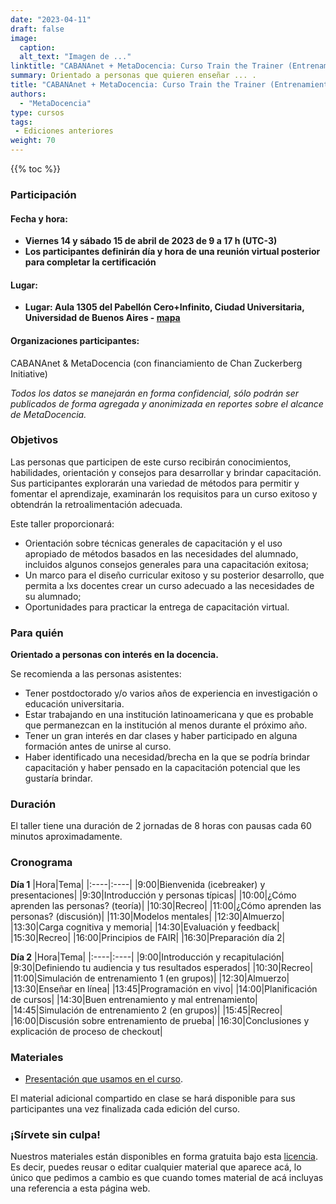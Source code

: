 ```yaml
---
date: "2023-04-11"
draft: false
image:
  caption: 
  alt_text: "Imagen de ..."
linktitle: "CABANAnet + MetaDocencia: Curso Train the Trainer (Entrenamiento de Instructores)"
summary: Orientado a personas que quieren enseñar ... .
title: "CABANAnet + MetaDocencia: Curso Train the Trainer (Entrenamiento de Instructores)"
authors: 
  - "MetaDocencia"
type: cursos
tags:
 - Ediciones anteriores
weight: 70
---
```



{{% toc %}}


### Participación 
#### Fecha y hora:
- **Viernes 14 y sábado 15 de abril de 2023 de 9 a 17 h (UTC-3)**
- **Los participantes definirán día y hora de una reunión virtual posterior para completar la certificación**
#### Lugar:
- **Lugar: Aula 1305 del Pabellón Cero+Infinito, Ciudad Universitaria, Universidad de Buenos Aires - [mapa](https://goo.gl/maps/HrSCBufRz1QRQviN9)**
#### Organizaciones participantes:
CABANAnet & MetaDocencia (con financiamiento de Chan Zuckerberg Initiative)

*Todos los datos se manejarán en forma confidencial, sólo podrán ser publicados de forma agregada y anonimizada en reportes sobre el alcance de MetaDocencia.*

### Objetivos 
Las personas que participen de este curso recibirán conocimientos, habilidades, orientación y consejos para desarrollar y brindar capacitación. Sus participantes explorarán una variedad de métodos para permitir y fomentar el aprendizaje, examinarán los requisitos para un curso exitoso y obtendrán la retroalimentación adecuada.

Este taller proporcionará:

- Orientación sobre técnicas generales de capacitación y el uso apropiado de métodos basados ​​en las necesidades del alumnado, incluidos algunos consejos generales para una capacitación exitosa;
- Un marco para el diseño curricular exitoso y su posterior desarrollo, que permita a lxs docentes crear un curso adecuado a las necesidades de su alumnado;
- Oportunidades para practicar la entrega de capacitación virtual.
  
### Para quién 
**Orientado a personas con interés en la docencia.** 

Se recomienda a las personas asistentes:

- Tener postdoctorado y/o varios años de experiencia en investigación o educación universitaria.
- Estar trabajando en una institución latinoamericana y que es probable que permanezcan en la institución al menos durante el próximo año.
- Tener un gran interés en dar clases y haber participado en alguna formación antes de unirse al curso.
- Haber identificado una necesidad/brecha en la que se podría brindar capacitación y haber pensado en la capacitación potencial que les gustaría brindar.


### Duración

El taller tiene una duración de 2 jornadas de 8 horas con pausas cada 60 minutos aproximadamente.

### Cronograma

**Día 1**
|Hora|Tema|
|:----|:----|
|9:00|Bienvenida (icebreaker) y presentaciones|
|9:30|Introducción y personas típicas|
|10:00|¿Cómo aprenden las personas? (teoría)|
|10:30|Recreo|
|11:00|¿Cómo aprenden las personas? (discusión)|
|11:30|Modelos mentales|
|12:30|Almuerzo|
|13:30|Carga cognitiva y memoria|
|14:30|Evaluación y feedback|
|15:30|Recreo|
|16:00|Principios de FAIR|
|16:30|Preparación día 2|

**Día 2**
|Hora|Tema|
|:----|:----|
|9:00|Introducción y recapitulación|
|9:30|Definiendo tu audiencia y tus resultados esperados|
|10:30|Recreo|
|11:00|Simulación de entrenamiento 1 (en grupos)|
|12:30|Almuerzo|
|13:30|Enseñar en línea|
|13:45|Programación en vivo|
|14:00|Planificación de cursos|
|14:30|Buen entrenamiento y mal entrenamiento|
|14:45|Simulación de entrenamiento 2 (en grupos)|
|15:45|Recreo|
|16:00|Discusión sobre entrenamiento de prueba|
|16:30|Conclusiones y explicación de proceso de checkout|


### Materiales

* [Presentación que usamos en el curso](http://tiny.cc/ttt_uba_2023). 

El material adicional compartido en clase se hará disponible para sus participantes una vez finalizada cada edición del curso.

### ¡Sírvete sin culpa!

Nuestros materiales están disponibles en forma gratuita bajo esta [licencia](https://creativecommons.org/licenses/by/4.0/deed.es). Es decir, puedes reusar o editar cualquier material que aparece acá, lo único que pedimos a cambio es que cuando tomes material de acá incluyas una referencia a esta página web.

